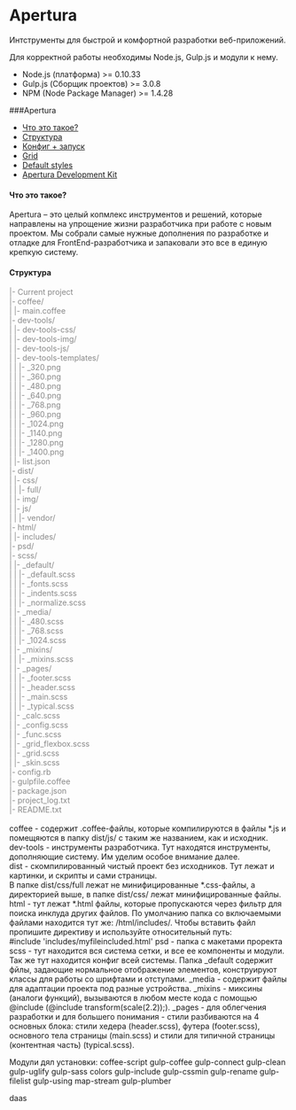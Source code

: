Apertura
========

Интструменты для быстрой и комфортной разработки веб-приложений.

Для корректной работы необходимы Node.js, Gulp.js и модули к нему.
* Node.js (платформа)        >= 0.10.33
* Gulp.js (Сборщик проектов) >= 3.0.8
* NPM (Node Package Manager) >= 1.4.28

###Apertura
<ul>
  <li><a href="#aWhatIsThis">Что это такое?</a></li>
  <li><a href="#aStructure">Структура</a></li>
  <li><a href="#aConfig">Конфиг + запуск</a></li>
  <li><a href="#aGrid">Grid</a></li>
  <li><a href="#aDefaults">Default styles</a></li>
  <li><a href="#aADK">Apertura Development Kit</a></li>
</ul>

<h4 id="aWhatIsThis">Что это такое?</h4>
Apertura – это целый копмлекс инструментов и решений, которые направлены на упрощение жизни разработчика при работе с новым проектом. Мы собрали самые нужные дополнения по разработке и отладке для FrontEnd-разработчика и  запаковали это все в единую крепкую систему.

<h4 id="aStructure">Структура</h4>
<div style="color:#888;">
|- Current project<br>
|- coffee/<br>
|  |- main.coffee<br>
|- dev-tools/<br>
|  |- dev-tools-css/<br>
|  |- dev-tools-img/<br>
|  |- dev-tools-js/<br>
|  |- dev-tools-templates/<br>
|  |  |- _320.png<br>
|  |  |- _360.png<br>
|  |  |- _480.png<br>
|  |  |- _640.png<br>
|  |  |- _768.png<br>
|  |  |- _960.png<br>
|  |  |- _1024.png<br>
|  |  |- _1140.png<br>
|  |  |- _1280.png<br>
|  |  |- _1400.png<br>
|  |- list.json<br>
|- dist/<br>
|  |- css/<br>
|  |  |- full/<br>
|  |- img/<br>
|  |- js/<br>
|  |  |- vendor/<br>
|- html/<br>
|  |- includes/<br>
|- psd/<br>
|- scss/<br>
|  |- _default/<br>
|  |  |- _default.scss<br>
|  |  |- _fonts.scss<br>
|  |  |- _indents.scss<br>
|  |  |- _normalize.scss<br>
|  |- _media/<br>
|  |  |- _480.scss<br>
|  |  |- _768.scss<br>
|  |  |- _1024.scss<br>
|  |- _mixins/<br>
|  |  |- _mixins.scss<br>
|  |- _pages/<br>
|  |  |- _footer.scss<br>
|  |  |- _header.scss<br>
|  |  |- _main.scss<br>
|  |  |- _typical.scss<br>
|  |- _calc.scss<br>
|  |- _config.scss<br>
|  |- _func.scss<br>
|  |- _grid_flexbox.scss<br>
|  |- _grid.scss<br>
|  |- _skin.scss<br>
|- config.rb<br>
|- gulpfile.coffee<br>
|- package.json<br>
|- project_log.txt<br>
|- README.txt
</div>
<br>
coffee - содержит .coffee-файлы, которые компилируются в файлы *.js и помещяются в папку dist/js/ с таким же названием, как и исходник.
<br>
dev-tools - инструменты разработчика. Тут находятся инструменты, дополняющие систему. Им уделим особое внимание далее.
<br>
dist - скомпилированный чистый проект без исходников. Тут лежат и картинки, и скрипты и сами страницы.
<br>
В папке dist/css/full лежат не минифицированные *.css-файлы, а директорией выше, в папке dist/css/  лежат минифицированные файлы.
<br>
html - тут лежат *.html файлы, которые пропускаются через фильтр для поиска инклуда других файлов. По умолчанию папка со включаемыми файлами находится тут же: /html/includes/. Чтобы вставить файл пропишите директиву и используйте относительный путь:
<br>
#include 'includes/myfileincluded.html'
psd - папка с макетами проректа
<br>
scss - тут находится вся система сетки, и все ее компоненты и модули. Так же тут находится конфиг всей системы. Папка _default содержит фйлы, задающие нормальное отображение элементов, конструируют классы для работы со шрифтами и отступами. _media - содержит файлы для адаптации проекта под разные устройства. _mixins - миксины (аналоги функций), вызываются в любом месте кода с помощью @include (@include transform(scale(2.2));). _pages - для облегчения разработки и для большего понимания - стили разбиваются на 4 основных блока: стили хедера (header.scss), футера (footer.scss), основного тела страницы (main.scss) и стили для типичной страницы (контентная часть) (typical.scss).



Модули дял установки: 
coffee-script gulp-coffee gulp-connect gulp-clean gulp-uglify gulp-sass colors gulp-include gulp-cssmin gulp-rename gulp-filelist gulp-using map-stream gulp-plumber


<div id="ddd">daas</div>
